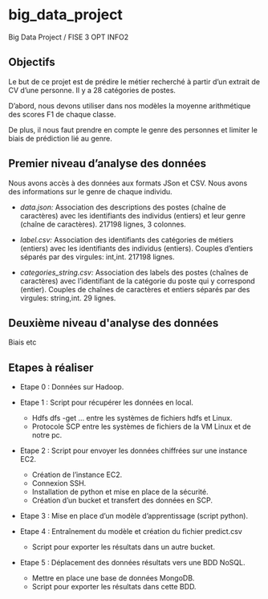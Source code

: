 # big_data_project
Big Data Project / FISE 3 OPT INFO2

## **Objectifs**
Le but de ce projet est de prédire le métier recherché à partir d’un extrait de CV d’une personne. 
Il y a 28 catégories de postes.

D’abord, nous devons utiliser dans nos modèles la moyenne arithmétique des scores F1 de chaque classe. 

De plus, il nous faut prendre en compte le genre des personnes et limiter le biais de prédiction lié au genre.

## **Premier niveau d’analyse des données**
Nous avons accès à des données aux formats JSon et CSV.
Nous avons des informations sur le genre de chaque individu.

* *data.json:*
Association des descriptions des postes (chaîne de caractères) avec les identifiants des individus (entiers) et leur genre (chaîne de caractères).
217198 lignes, 3 colonnes.

* *label.csv:*
Association des identifiants des catégories de métiers (entiers) avec les identifiants des individus (entiers).
Couples d’entiers séparés par des virgules: int,int.
217198 lignes.

* *categories_string.csv:*
Association des labels des postes (chaînes de caractères) avec l’identifiant de la catégorie du poste qui y correspond (entier).
Couples de chaînes de caractères et entiers séparés par des virgules: string,int.
29 lignes.

## **Deuxième niveau d'analyse des données**
Biais etc

## **Etapes à réaliser**
* Etape 0 : Données sur Hadoop.

* Etape 1 : Script pour récupérer les données en local.
  * Hdfs dfs -get … entre les systèmes de fichiers hdfs et Linux.
  * Protocole SCP entre les systèmes de fichiers de la VM Linux et de notre pc.
  
* Etape 2 : Script pour envoyer les données chiffrées sur une instance EC2.
  * Création de l’instance EC2.
  * Connexion SSH.
  * Installation de python et mise en place de la sécurité.
  * Création d’un bucket et transfert des données en SCP.
  
* Etape 3 : Mise en place d’un modèle d’apprentissage (script python).

* Etape 4 : Entraînement du modèle et création du fichier predict.csv
  * Script pour exporter les résultats dans un autre bucket.
  
* Etape 5 : Déplacement des données résultats vers une BDD NoSQL.
  * Mettre en place une base de données MongoDB.
  * Script pour exporter les résultats dans cette BDD.

